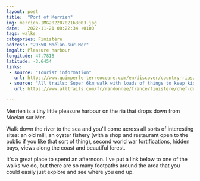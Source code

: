 ```yaml
---
layout: post
title:  "Port of Merrien"
img: merrien-IMG20220702163003.jpg
date:   2022-11-21 08:22:34 +0100
tags: walks
categories: Finistère
address: "29350 Moëlan-sur-Mer"
imgalt: Pleasure harbour
longitude: 47.7818
latitude: -3.6454
links:
 - source: "Tourist information"
   url: https://www.quimperle-terreoceane.com/en/discover/country-rias/brigneau-and-merrien/
 - source: "All trails: Super 6km walk with loads of things to keep kids interested"
   url: https://www.alltrails.com/fr/randonnee/france/finistere/chef-du-bois-pointe-de-kersecol

---
```

Merrien is a tiny little pleasure harbour on the ria that drops down from Moelan sur Mer.

Walk down the river to the sea and you'll come across all sorts of interesting sites: an old mill, an oyster fishery (with a shop and restaurant open to the public if you like that sort of thing), second world war fortifications, hidden bays, views along the coast and beautiful forest.

It's a great place to spend an afternoon. I've put a link below to one of the walks we do, but there are so many footpaths around the area that you could easily just explore and see where you end up.
